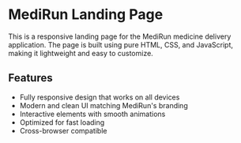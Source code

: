 # MediRun Landing Page

This is a responsive landing page for the MediRun medicine delivery application. The page is built using pure HTML, CSS, and JavaScript, making it lightweight and easy to customize.

## Features

- Fully responsive design that works on all devices
- Modern and clean UI matching MediRun's branding
- Interactive elements with smooth animations
- Optimized for fast loading
- Cross-browser compatible

